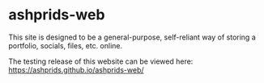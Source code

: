 # ashprids-web
This site is designed to be a general-purpose, self-reliant way of storing a portfolio, socials, files, etc. online.

The testing release of this website can be viewed here:
https://ashprids.github.io/ashprids-web/
